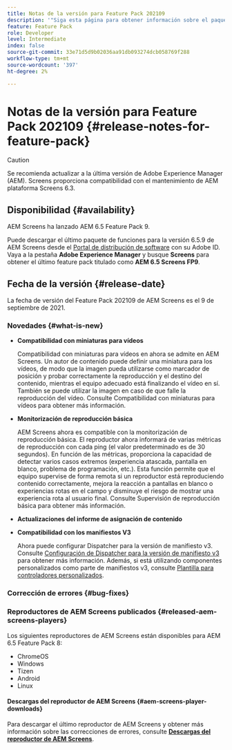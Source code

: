 ```yaml
---
title: Notas de la versión para Feature Pack 202109
description: '"Siga esta página para obtener información sobre el paquete de funciones 202105 de AEM Screens, publicado el 22 de septiembre de 2021".'
feature: Feature Pack
role: Developer
level: Intermediate
index: false
source-git-commit: 33e71d5d9b02036aa91db093274dcb058769f288
workflow-type: tm+mt
source-wordcount: '397'
ht-degree: 2%

---
```


# Notas de la versión para Feature Pack 202109 {#release-notes-for-feature-pack}

>[!CAUTION]
>Se recomienda actualizar a la última versión de Adobe Experience Manager (AEM). Screens proporciona compatibilidad con el mantenimiento de AEM plataforma Screens 6.3.

## Disponibilidad {#availability}

AEM Screens ha lanzado AEM 6.5 Feature Pack 9.

Puede descargar el último paquete de funciones para la versión 6.5.9 de AEM Screens desde el [Portal de distribución de software](https://experience.adobe.com/#/downloads/content/software-distribution/en/aem.html) con su Adobe ID. Vaya a la pestaña **Adobe Experience Manager** y busque **Screens** para obtener el último feature pack titulado como **AEM 6.5 Screens FP9**.

## Fecha de la versión {#release-date}

La fecha de versión del Feature Pack 202109 de AEM Screens es el 9 de septiembre de 2021.

### Novedades {#what-is-new}

* **Compatibilidad con miniaturas para vídeos**

   Compatibilidad con miniaturas para vídeos en ahora se admite en AEM Screens. Un autor de contenido puede definir una miniatura para los vídeos, de modo que la imagen pueda utilizarse como marcador de posición y probar correctamente la reproducción y el destino del contenido, mientras el equipo adecuado está finalizando el vídeo en sí. También se puede utilizar la imagen en caso de que falle la reproducción del vídeo.
Consulte Compatibilidad con miniaturas para vídeos para obtener más información.

* **Monitorización de reproducción básica**

   AEM Screens ahora es compatible con la monitorización de reproducción básica. El reproductor ahora informará de varias métricas de reproducción con cada ping (el valor predeterminado es de 30 segundos). En función de las métricas, proporciona la capacidad de detectar varios casos extremos (experiencia atascada, pantalla en blanco, problema de programación, etc.). Esta función permite que el equipo supervise de forma remota si un reproductor está reproduciendo contenido correctamente, mejora la reacción a pantallas en blanco o experiencias rotas en el campo y disminuye el riesgo de mostrar una experiencia rota al usuario final.
Consulte Supervisión de reproducción básica para obtener más información.

* **Actualizaciones del informe de asignación de contenido**

* **Compatibilidad con los manifiestos V3**

   Ahora puede configurar Dispatcher para la versión de manifiesto v3. Consulte [Configuración de Dispatcher para la versión de manifiesto v3](https://experienceleague.adobe.com/docs/experience-manager-screens/user-guide/administering/dispatcher-configurations-aem-screens.html?lang=en#configuring-dispatcherv3) para obtener más información.
Además, si está utilizando componentes personalizados como parte de manifiestos v3, consulte [Plantilla para controladores personalizados](https://experienceleague.adobe.com/docs/experience-manager-screens/user-guide/developing/developing-custom-component-tutorial-develop.html?lang=en#custom-handlers).


### Corrección de errores {#bug-fixes}



### Reproductores de AEM Screens publicados {#released-aem-screens-players}

Los siguientes reproductores de AEM Screens están disponibles para AEM 6.5 Feature Pack 8:

* ChromeOS
* Windows
* Tizen
* Android
* Linux

#### Descargas del reproductor de AEM Screens  {#aem-screens-player-downloads}

Para descargar el último reproductor de AEM Screens y obtener más información sobre las correcciones de errores, consulte **[Descargas del reproductor de AEM Screens](https://download.macromedia.com/screens/index.html)**.
